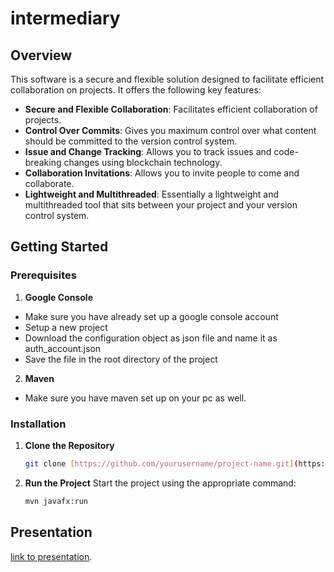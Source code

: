 <!-- @format -->

# intermediary

## Overview

This software is a secure and flexible solution designed to facilitate efficient collaboration on projects. It offers the following key features:

- **Secure and Flexible Collaboration**: Facilitates efficient collaboration of projects.
- **Control Over Commits**: Gives you maximum control over what content should be committed to the version control system.
- **Issue and Change Tracking**: Allows you to track issues and code-breaking changes using blockchain technology.
- **Collaboration Invitations**: Allows you to invite people to come and collaborate.
- **Lightweight and Multithreaded**: Essentially a lightweight and multithreaded tool that sits between your project and your version control system.

## Getting Started

### Prerequisites

1. **Google Console**

- Make sure you have already set up a google console account
- Setup a new project
- Download the configuration object as json file and name it as auth_account.json
- Save the file in the root directory of the project

2. **Maven**

- Make sure you have maven set up on your pc as well.

### Installation


1. **Clone the Repository**
   ```sh
   git clone [https://github.com/yourusername/project-name.git](https://github.com/voldi-ux/intermediary.git)
   ```

2. **Run the Project**
   Start the project using the appropriate command:
   ```sh
   mvn javafx:run
   ```

## Presentation

[link to presentation](mailto:support@example.com).

